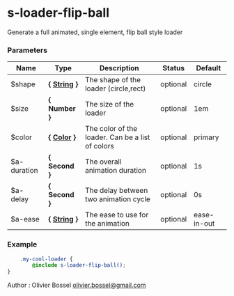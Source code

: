 # s-loader-flip-ball

Generate a full animated, single element, flip ball style loader



### Parameters
Name  |  Type  |  Description  |  Status  |  Default
------------  |  ------------  |  ------------  |  ------------  |  ------------
$shape  |  **{ [String](http://www.sass-lang.com/documentation/file.SASS_REFERENCE.html#sass-script-strings) }**  |  The shape of the loader (circle,rect)  |  optional  |  circle
$size  |  **{ Number }**  |  The size of the loader  |  optional  |  1em
$color  |  **{ [Color](http://www.sass-lang.com/documentation/file.SASS_REFERENCE.html#colors) }**  |  The color of the loader. Can be a list of colors  |  optional  |  primary
$a-duration  |  **{ Second }**  |  The overall animation duration  |  optional  |  1s
$a-delay  |  **{ Second }**  |  The delay between two animation cycle  |  optional  |  0s
$a-ease  |  **{ [String](http://www.sass-lang.com/documentation/file.SASS_REFERENCE.html#sass-script-strings) }**  |  The ease to use for the animation  |  optional  |  ease-in-out

### Example
```scss
	.my-cool-loader {
		@include s-loader-flip-ball();
}
```
Author : Olivier Bossel [olivier.bossel@gmail.com](mailto:olivier.bossel@gmail.com)